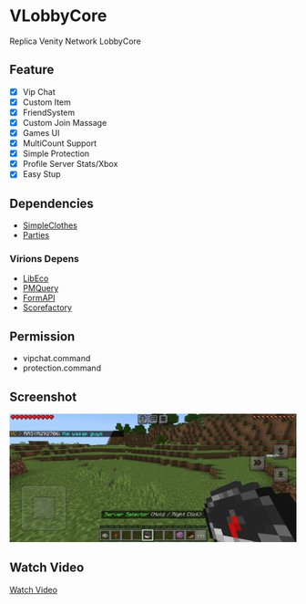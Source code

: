 # VLobbyCore
Replica Venity Network LobbyCore

## Feature
- [X] Vip Chat
- [X] Custom Item
- [X] FriendSystem
- [X] Custom Join Massage
- [X] Games UI
- [X] MultiCount Support
- [X] Simple Protection
- [X] Profile Server Stats/Xbox
- [X] Easy Stup

## Dependencies
- [SimpleClothes](https://github.com/VsrStudio/SimpleClothes/tree/main)
- [Parties](https://github.com/didacdelolmo/Parties)
### Virions Depens
- [LibEco](https://github.com/MyFreds/libEco)
- [PMQuery](https://github.com/jasonw4331/libpmquery)
- [FormAPI](https://github.com/jojoe77777/FormAPI)
- [Scorefactory](https://github.com/Ifera/ScoreFactory/tree/master)

## Permission
- vipchat.command
- protection.command

## Screenshot
![Screenshot](https://github.com/VsrStudio/VLobbyCore/blob/main/screenshot.png)

## Watch Video
[Watch Video](https://youtu.be/02ANzRw80sA?si=yQwojgndscu_8Ya6)
